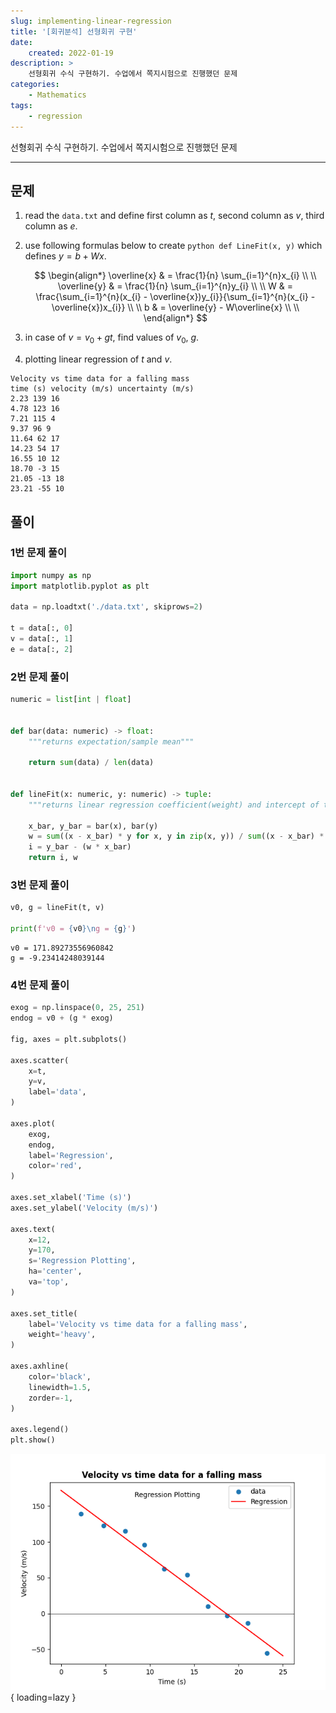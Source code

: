 ```yaml
---
slug: implementing-linear-regression
title: '[회귀분석] 선형회귀 구현'
date:
    created: 2022-01-19
description: >
    선형회귀 수식 구현하기. 수업에서 쪽지시험으로 진행했던 문제
categories:
    - Mathematics
tags:
    - regression
---
```


선형회귀 수식 구현하기. 수업에서 쪽지시험으로 진행했던 문제

<!-- more -->

---

## 문제

1. read the `data.txt` and define first column as $t$, second column as $v$, third column as $e$.
1. use following formulas below to create `python def LineFit(x, y)` which defines $y = b + Wx$.

    $$
    \begin{align*}
    \overline{x} & = \frac{1}{n} \sum_{i=1}^{n}x_{i} \\
    \\
    \overline{y} & = \frac{1}{n} \sum_{i=1}^{n}y_{i} \\
    \\
    W & = \frac{\sum_{i=1}^{n}(x_{i} - \overline{x})y_{i}}{\sum_{i=1}^{n}(x_{i} - \overline{x})x_{i}} \\
    \\
    b & = \overline{y} - W\overline{x} \\
    \\
    \end{align*}
    $$

1. in case of $v = v_{0} + gt$, find values of $v_{0}$, $g$.
1. plotting linear regression of $t$ and $v$.

``` title="data.txt"
Velocity vs time data for a falling mass
time (s) velocity (m/s) uncertainty (m/s)
2.23 139 16
4.78 123 16
7.21 115 4
9.37 96 9
11.64 62 17
14.23 54 17
16.55 10 12
18.70 -3 15
21.05 -13 18
23.21 -55 10
```

## 풀이

### 1번 문제 풀이

```python
import numpy as np
import matplotlib.pyplot as plt

data = np.loadtxt('./data.txt', skiprows=2)

t = data[:, 0]
v = data[:, 1]
e = data[:, 2]
```

### 2번 문제 풀이

```python
numeric = list[int | float]


def bar(data: numeric) -> float:
    """returns expectation/sample mean"""

    return sum(data) / len(data)


def lineFit(x: numeric, y: numeric) -> tuple:
    """returns linear regression coefficient(weight) and intercept of two random variables"""

    x_bar, y_bar = bar(x), bar(y)
    w = sum((x - x_bar) * y for x, y in zip(x, y)) / sum((x - x_bar) * x for x in x)
    i = y_bar - (w * x_bar)
    return i, w
```

### 3번 문제 풀이

```python
v0, g = lineFit(t, v)

print(f'v0 = {v0}\ng = {g}')
```
```
v0 = 171.89273556960842
g = -9.23414248039144
```

### 4번 문제 풀이

```python
exog = np.linspace(0, 25, 251)
endog = v0 + (g * exog)

fig, axes = plt.subplots()

axes.scatter(
    x=t,
    y=v,
    label='data',
)

axes.plot(
    exog,
    endog,
    label='Regression',
    color='red',
)

axes.set_xlabel('Time (s)')
axes.set_ylabel('Velocity (m/s)')

axes.text(
    x=12,
    y=170,
    s='Regression Plotting',
    ha='center',
    va='top',
)

axes.set_title(
    label='Velocity vs time data for a falling mass',
    weight='heavy',
)

axes.axhline(
    color='black',
    linewidth=1.5,
    zorder=-1,
)

axes.legend()
plt.show()
```

![simple_linear_regression](img/simple_linear_regression.png){ loading=lazy }